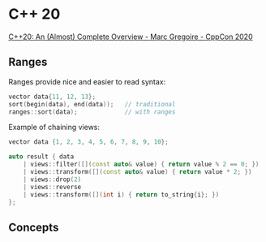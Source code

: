 # C++ 20
[C++20: An (Almost) Complete Overview - Marc Gregoire - CppCon 2020](https://www.youtube.com/watch?v=FRkJCvHWdwQ)

## Ranges
Ranges provide nice and easier to read syntax:

~~~c++
vector data{11, 12, 13};
sort(begin(data), end(data));   // traditional
ranges::sort(data);             // with ranges
~~~

Example of chaining views:

~~~c++
vector data {1, 2, 3, 4, 5, 6, 7, 8, 9, 10};

auto result { data
    | views::filter([](const auto& value) { return value % 2 == 0; })
    | views::transform([](const auto& value) { return value * 2; })
    | views::drop(2)
    | views::reverse
    | views::transform([](int i) { return to_string{i}; })
};
~~~

## Concepts

##